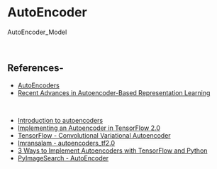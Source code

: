 # AutoEncoder
AutoEncoder_Model

<br/>

## References-
* [AutoEncoders](http://www.deeplearningbook.org/contents/autoencoders.html)
* [Recent Advances in Autoencoder-Based Representation Learning](https://arxiv.org/pdf/1812.05069.pdf)

<br/>

* [Introduction to autoencoders](https://www.jeremyjordan.me/autoencoders/)
* [Implementing an Autoencoder in TensorFlow 2.0](https://towardsdatascience.com/implementing-an-autoencoder-in-tensorflow-2-0-5e86126e9f7)
* [TensorFlow - Convolutional Variational Autoencoder](https://www.tensorflow.org/tutorials/generative/cvae)
* [Imransalam - autoencoders_tf2.0](https://github.com/imransalam/autoencoders_tf2.0)
* [3 Ways to Implement Autoencoders with TensorFlow and Python](https://rubikscode.net/2018/11/26/3-ways-to-implement-autoencoders-with-tensorflow-and-python/)
* [PyImageSearch - AutoEncoder](https://www.pyimagesearch.com/?s=autoencoder)
